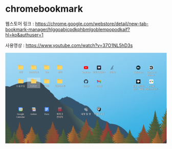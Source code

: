 # chromebookmark

웹스토어 링크 : https://chrome.google.com/webstore/detail/new-tab-bookmark-manager/hlggoabjcpdkphbmlgoblempopodkaif?hl=ko&authuser=1

사용영상 : https://www.youtube.com/watch?v=37O1NL5hD3s

<img src="./캡처.PNG">
